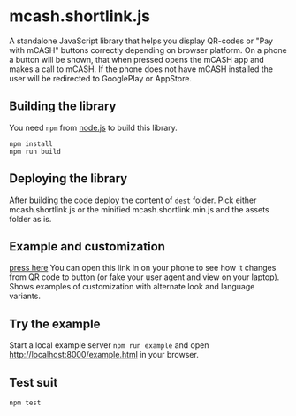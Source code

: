 mcash.shortlink.js
==================

A standalone JavaScript library that helps you display QR-codes or "Pay with mCASH" buttons correctly depending on browser platform.
On a phone a button will be shown, that when pressed opens the mCASH app and makes a call to mCASH.
If the phone does not have mCASH installed the user will be redirected to GooglePlay or AppStore.

Building the library
--------------------
You need `npm` from [node.js](http://nodejs.org/) to build this library.
```
npm install
npm run build
```

Deploying the library
---------------------
After building the code deploy the content of `dest` folder. Pick either mcash.shortlink.js or the minified mcash.shortlink.min.js and the assets folder as is.


Example and customization
------------------------
[press here](https://rawgit.com/mcash/mcash.shortlink.js/master/example.html)
You can open this link in on your phone to see how it changes from QR
code to button (or fake your user agent and view on your laptop). Shows examples of customization with alternate look and language variants.


Try the example
-------------
Start a local example server `npm run example` and open [http://localhost:8000/example.html](http://localhost:8000/example.html) in your browser.

Test suit
-------

```
npm test
```

